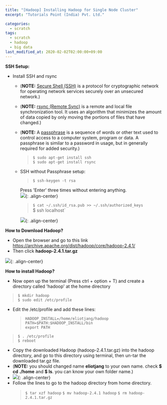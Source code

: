 ```yaml
---
title: "[Hadoop] Installing Hadoop for Single Node Cluster"
excerpt: "Tutorials Point (India) Pvt. Ltd."

categories:
  - scratch
tags:
  - scratch
  - hadoop
  - big data
last_modified_at: 2020-02-02T02:00:00+09:00
---
```

**SSH Setup:**  
  - Install SSH and rsync
    - (**NOTE:** <u>Secure Shell (SSH)</u> is a protocol for cryptographic network for operating network services securely over an unsecured network.)
    - (**NOTE:** <u>rsync (Remote Sync)</u> is a remote and local file synchronization tool. It uses an algorithm that minimizes the amount of data copied by only moving the portions of files that have changed.)
    - (**NOTE:** A <u>passphrase</u> is a sequence of words or other text used to control access to a computer system, program or data. A passphrase is similar to a password in usage, but in generally required for added security.)
      >`$ sudo apt-get install ssh`  
      >`$ sudo apt-get install rsync`
    - SSH without Passphrase setup:
      >`$ ssh-keygen -t rsa`  

      Press 'Enter' three times without entering anything.  
      ![](https://eliotjang.github.io/assets/images/hadoop/virtualbox/ssh-keygen.png){: .align-center}  

      >`$ cat ~/.ssh/id_rsa.pub >> ~/.ssh/authorized_keys`  
      >$ ssh localhost`

      ![](https://eliotjang.github.io/assets/images/hadoop/virtualbox/local-host.png){: .align-center}  

**How to Download Hadoop?**  
  - Open the browser and go to this link <https://archive.apache.org/dist/hadoop/core/hadoop-2.4.1/>
  - Then click **hadoop-2.4.1.tar.gz**  

![](https://eliotjang.github.io/assets/images/hadoop/virtualbox/hadoop-download.png){: .align-center}  

**How to install Hadoop?**  
  - Now open up the terminal (Press ctrl + option + T) and create a directory called 'hadoop' at the home directory
  >`$ mkdir hadoop`  
  >`$ sudo edit /etc/profile`
  - Edit the /etc/profile and add these lines:
    >`HADOOP_INSTALL=/home/eliotjang/hadoop`  
    >`PATH=$PATH:$HADOOP_INSTALL/bin`  
    >`export PATH`
  >`$ . /etc/profile`  
  >`$ reboot`
  - Copy the downloaded Hadoop (hadoop-2.4.1.tar.gz) into the hadoop directory, and go to this directory using terminal, then un-tar the downloaded tar.gz file.
  - (**NOTE:** you should changed name **eliotjang** to your own name. check **$ cd ./home** and **$ ls**. you can know your own folder name.)
  - ![](https://eliotjang.github.io/assets/images/hadoop/virtualbox/moved-hadoop-targz.png){: .align-center}
  - Follow the lines to go to the hadoop directory from home directory.
    >`$ tar xzf hadoop`
    >`$ mv hadoop-2.4.1 hadoop`
    >`$ rm hadoop-2.4.1.tar.gz`
